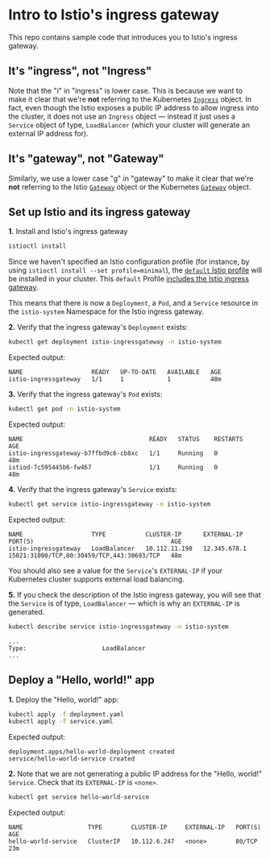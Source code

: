 # Intro to Istio's ingress gateway

This repo contains sample code that introduces you to Istio's ingress gateway.

## It's "ingress", not "Ingress"
Note that the "i" in "ingress" is lower case. This is because we want to make it clear that we're **not** referring to the Kubernetes [`Ingress`](https://kubernetes.io/docs/concepts/services-networking/ingress/) object. In fact, even though the Istio exposes a public IP address to allow ingress into the cluster, it does not use an `Ingress` object — instead it just uses a `Service` object of type, `LoadBalancer` (which your cluster will generate an external IP address for).

## It's "gateway", not "Gateway"

Similarly, we use a lower case "g" in "gateway" to make it clear that we're **not** referring to the Istio [`Gateway`](https://istio.io/latest/docs/reference/config/networking/gateway/) object or the Kubernetes [`Gateway`](https://gateway-api.sigs.k8s.io/) object.

## Set up Istio and its ingress gateway

**1.** Install and Istio's ingress gateway

```bash
istioctl install
```

Since we haven't specified an Istio configuration profile (for instance, by using `istioctl install --set profile=minimal`), the [`default` Istio profile](https://github.com/istio/istio/blob/1.13.4/manifests/profiles/default.yaml#L25) will be installed in your cluster. This `default` Profile [includes the Istio ingress gateway](https://github.com/istio/istio/blob/1.13.4/manifests/profiles/default.yaml#L25).

This means that there is now a `Deployment`,  a `Pod`, and a `Service` resource in the `istio-system` Namespace for the Istio ingress gateway.

**2.** Verify that the ingress gateway's `Deployment` exists:

```bash
kubectl get deployment istio-ingressgateway -n istio-system
```

Expected output:
```
NAME                   READY   UP-TO-DATE   AVAILABLE   AGE
istio-ingressgateway   1/1     1            1           48m
```

**3.** Verify that the ingress gateway's `Pod` exists:

```bash
kubectl get pod -n istio-system
```

Expected output:
```
NAME                                   READY   STATUS    RESTARTS   AGE
istio-ingressgateway-b7ffbd9c6-cb8xc   1/1     Running   0          48m
istiod-7c595445b6-fw467                1/1     Running   0          48m
```

**4.** Verify that the ingress gateway's `Service` exists:

```bash
kubectl get service istio-ingressgateway -n istio-system
```

Expected output:
```
NAME                   TYPE           CLUSTER-IP      EXTERNAL-IP     PORT(S)                                      AGE
istio-ingressgateway   LoadBalancer   10.112.11.198   12.345.678.1    15021:31000/TCP,80:30459/TCP,443:30693/TCP   48m
```

You should also see a value for the `Service`'s `EXTERNAL-IP` if your Kubernetes cluster supports external load balancing.

**5.** If you check the description of the Istio ingress gateway, you will see that the `Service` is of type, `LoadBalancer` — which is why an `EXTERNAL-IP` is generated.

```bash
kubectl describe service istio-ingressgateway -n istio-system
```

```
...
Type:                     LoadBalancer
...
```

## Deploy a "Hello, world!" app

**1.** Deploy the "Hello, world!" app:

```bash
kubectl apply -f deployment.yaml
kubectl apply -f service.yaml
```

Expected output:
```
deployment.apps/hello-world-deployment created
service/hello-world-service created
```

**2.** Note that we are not generating a public IP address for the "Hello, world!" `Service`. Check that its `EXTERNAL-IP` is `<none>`.

```bash
kubectl get service hello-world-service
```

Expected output:
```
NAME                  TYPE        CLUSTER-IP     EXTERNAL-IP   PORT(S)   AGE
hello-world-service   ClusterIP   10.112.6.247   <none>        80/TCP    23m
```
